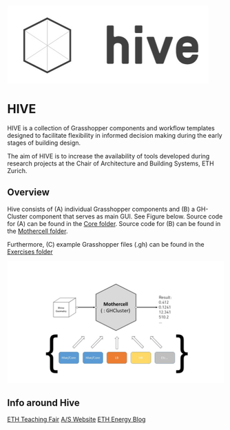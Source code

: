 ![Hive Architecture](https://github.com/architecture-building-systems/hive/blob/master/repository_files/Hive_Logo_medium.jpg)

# HIVE

HIVE is a collection of Grasshopper components and workflow templates designed to facilitate flexibility in informed decision making during the early stages of building design.

The aim of HIVE is to increase the availability of tools developed during research projects at the Chair of Architecture and Building Systems, ETH Zurich.  

## Overview

Hive consists of (A) individual Grasshopper components and (B) a GH-Cluster component that serves as main GUI. See Figure below. Source code for (A) can be found in the [Core folder](https://github.com/architecture-building-systems/hive/src/Hive.Core). Source code for (B) can be found in the [Mothercell folder](https://github.com/architecture-building-systems/hive/src/Hive.IO).

Furthermore, (C) example Grasshopper files (.gh) can be found in the [Exercises folder](https://github.com/architecture-building-systems/hive/tree/master/GrasshopperExamples)

![Hive Architecture](https://github.com/architecture-building-systems/hive/blob/master/repository_files/00_Hive_Architecture.jpg)

## Info around Hive

[ETH Teaching Fair](https://learning-teaching-fair.ethz.ch/project/energy-and-climate-systems-iii/)
[A/S Website](https://systems.arch.ethz.ch/demonstrators/hive)
[ETH Energy Blog](https://blogs.ethz.ch/energy/smart-grids/)
